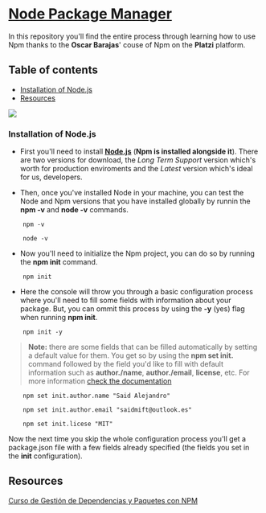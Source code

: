 # [**Node Package Manager**](https://www.npmjs.com)
In this repository you'll find the entire process through learning how to use Npm thanks to the **Oscar Barajas**' couse of Npm on the **Platzi** platform.

## **Table of contents**
- [Installation of Node.js](#installation-of-node.js)
- [Resources](#resources)

![](https://static.platzi.com/media/courses/Opengraph-gestion-dependencias-paquetes-NPM.png)

### **Installation of Node.js**
* First you'll need to install [**Node.js**](https://nodejs.org/en/) (**Npm is installed alongside it**). There are two versions for download, the *Long Term Support* version which's worth for production enviroments and the *Latest* version which's ideal for us, developers.

* Then, once you've installed Node in your machine, you can test the Node and Npm versions that you have installed globally by runnin the **npm -v** and **node -v** commands.

```
    npm -v
```
```
    node -v
```

* Now you'll need to initialize the Npm project, you can do so by running the **npm init** command.

```
    npm init
```

- Here the console will throw you through a basic configuration process where you'll need to fill some fields with information about your package. But, you can ommit this process by using the **-y** (yes) flag when running **npm init**.

```
    npm init -y
```

> **Note:** there are some fields that can be filled automatically by setting a default value for them. You get so by using the **npm set init.** command followed by the field you'd like to fill with default information such as **author./name**, **author./email**, **license**, etc. For more information [check the documentation](https://docs.npmjs.com/cli/v7/commands/npm-config#set)

```
    npm set init.author.name "Said Alejandro"
```

```
    npm set init.author.email "saidmift@outlook.es"
```

```
    npm set init.licese "MIT"
```

Now the next time you skip the whole configuration process you'll get a package.json file with a few fields already specified (the fields you set in the **init** configuration).

## Resources
[Curso de Gestión de Dependencias y Paquetes con NPM](https://platzi.com/cursos/npm/)